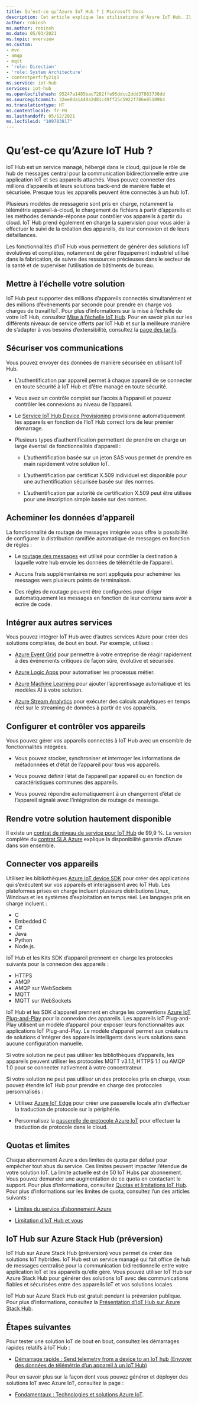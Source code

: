 ```yaml
---
title: Qu’est-ce qu’Azure IoT Hub ? | Microsoft Docs
description: Cet article explique les utilisations d’Azure IoT Hub. Il vous permet de lire des données d’une manière évolutive et de gérer des appareils en toute sécurité.
author: robinsh
ms.author: robinsh
ms.date: 05/03/2021
ms.topic: overview
ms.custom:
- mvc
- amqp
- mqtt
- 'role: Direction'
- 'role: System Architecture'
- contentperf:fy21q3
ms.service: iot-hub
services: iot-hub
ms.openlocfilehash: 95247a1485bac7282ffe95ddcc2ddd37883738dd
ms.sourcegitcommit: 32ee8da1440a2d81c49ff25c5922f786e85109b4
ms.translationtype: HT
ms.contentlocale: fr-FR
ms.lasthandoff: 05/12/2021
ms.locfileid: "109783817"
---
```

# <a name="what-is-azure-iot-hub"></a>Qu’est-ce qu’Azure IoT Hub ?

IoT Hub est un service managé, hébergé dans le cloud, qui joue le rôle de hub de messages central pour la communication bidirectionnelle entre une application IoT et ses appareils attachés. Vous pouvez connecter des millions d’appareils et leurs solutions back-end de manière fiable et sécurisée. Presque tous les appareils peuvent être connectés à un hub IoT. 

Plusieurs modèles de messagerie sont pris en charge, notamment la télémétrie appareil-à-cloud, le chargement de fichiers à partir d’appareils et les méthodes demande-réponse pour contrôler vos appareils à partir du cloud. IoT Hub prend également en charge la supervision pour vous aider à effectuer le suivi de la création des appareils, de leur connexion et de leurs défaillances.

Les fonctionnalités d’IoT Hub vous permettent de générer des solutions IoT évolutives et complètes, notamment de gérer l’équipement industriel utilisé dans la fabrication, de suivre des ressources précieuses dans le secteur de la santé et de superviser l’utilisation de bâtiments de bureau.

## <a name="scale-your-solution"></a>Mettre à l’échelle votre solution

IoT Hub peut supporter des millions d’appareils connectés simultanément et des millions d’événements par seconde pour prendre en charge vos charges de travail IoT. Pour plus d’informations sur la mise à l’échelle de votre IoT Hub, consultez [Mise à l’échelle IoT Hub](iot-hub-scaling.md). Pour en savoir plus sur les différents niveaux de service offerts par IoT Hub et sur la meilleure manière de s’adapter à vos besoins d’extensibilité, consultez la [page des tarifs](https://azure.microsoft.com/pricing/details/iot-hub/).

## <a name="secure-your-communications"></a>Sécuriser vos communications

Vous pouvez envoyer des données de manière sécurisée en utilisant IoT Hub.

* L’authentification par appareil permet à chaque appareil de se connecter en toute sécurité à IoT Hub et d’être managé en toute sécurité.

* Vous avez un contrôle complet sur l’accès à l’appareil et pouvez contrôler les connexions au niveau de l’appareil.

* Le [Service IoT Hub Device Provisioning](../iot-dps/index.yml) provisionne automatiquement les appareils en fonction de l’IoT Hub correct lors de leur premier démarrage.

* Plusieurs types d’authentification permettent de prendre en charge un large éventail de fonctionnalités d’appareil :

  * L’authentification basée sur un jeton SAS vous permet de prendre en main rapidement votre solution IoT.

  * L’authentification par certificat X.509 individuel est disponible pour une authentification sécurisée basée sur des normes.

  * L’authentification par autorité de certification X.509 peut être utilisée pour une inscription simple basée sur des normes.

## <a name="route-device-data"></a>Acheminer les données d’appareil

La fonctionnalité de routage de messages intégrée vous offre la possibilité de configurer la distribution ramifiée automatique de messages en fonction de règles :

* Le [routage des messages](iot-hub-devguide-messages-d2c.md) est utilisé pour contrôler la destination à laquelle votre hub envoie les données de télémétrie de l’appareil.

* Aucuns frais supplémentaires ne sont appliqués pour acheminer les messages vers plusieurs points de terminaison.

* Des règles de routage peuvent être configurées pour diriger automatiquement les messages en fonction de leur contenu sans avoir à écrire de code.

## <a name="integrate-with-other-services"></a>Intégrer aux autres services

Vous pouvez intégrer IoT Hub avec d’autres services Azure pour créer des solutions complètes, de bout en bout. Par exemple, utilisez :

* [Azure Event Grid](../event-grid/index.yml) pour permettre à votre entreprise de réagir rapidement à des événements critiques de façon sûre, évolutive et sécurisée.

* [Azure Logic Apps](../logic-apps/index.yml) pour automatiser les processus métier.

* [Azure Machine Learning](iot-hub-weather-forecast-machine-learning.md) pour ajouter l’apprentissage automatique et les modèles AI à votre solution.

* [Azure Stream Analytics](../stream-analytics/index.yml) pour exécuter des calculs analytiques en temps réel sur le streaming de données à partir de vos appareils.

## <a name="configure-and-control-your-devices"></a>Configurer et contrôler vos appareils

Vous pouvez gérer vos appareils connectés à IoT Hub avec un ensemble de fonctionnalités intégrées.

* Vous pouvez stocker, synchroniser et interroger les informations de métadonnées et d’état de l’appareil pour tous vos appareils.

* Vous pouvez définir l’état de l’appareil par appareil ou en fonction de caractéristiques communes des appareils.

* Vous pouvez répondre automatiquement à un changement d’état de l’appareil signalé avec l’intégration de routage de message.

## <a name="make-your-solution-highly-available"></a>Rendre votre solution hautement disponible

Il existe un [contrat de niveau de service pour IoT Hub](https://azure.microsoft.com/support/legal/sla/iot-hub/) de 99,9 %. La version complète du [contrat SLA Azure](https://azure.microsoft.com/support/legal/sla/) explique la disponibilité garantie d’Azure dans son ensemble.

## <a name="connect-your-devices"></a>Connecter vos appareils

Utilisez les bibliothèques [Azure IoT device SDK](./iot-hub-devguide-sdks.md) pour créer des applications qui s’exécutent sur vos appareils et interagissent avec IoT Hub. Les plateformes prises en charge incluent plusieurs distributions Linux, Windows et les systèmes d’exploitation en temps réel. Les langages pris en charge incluent :

* C
* Embedded C
* C#
* Java
* Python
* Node.js.

IoT Hub et les Kits SDK d’appareil prennent en charge les protocoles suivants pour la connexion des appareils :

* HTTPS
* AMQP
* AMQP sur WebSockets
* MQTT
* MQTT sur WebSockets

IoT Hub et les SDK d’appareil prennent en charge les conventions [Azure IoT Plug-and-Play](../iot-pnp/overview-iot-plug-and-play.md) pour la connexion des appareils. Les appareils IoT Plug-and-Play utilisent un modèle d’appareil pour exposer leurs fonctionnalités aux applications IoT Plug-and-Play. Le modèle d’appareil permet aux créateurs de solutions d’intégrer des appareils intelligents dans leurs solutions sans aucune configuration manuelle.

Si votre solution ne peut pas utiliser les bibliothèques d’appareils, les appareils peuvent utiliser les protocoles MQTT v3.1.1, HTTPS 1.1 ou AMQP 1.0 pour se connecter nativement à votre concentrateur.

Si votre solution ne peut pas utiliser un des protocoles pris en charge, vous pouvez étendre IoT Hub pour prendre en charge des protocoles personnalisés :

* Utilisez [Azure IoT Edge](../iot-edge/index.yml) pour créer une passerelle locale afin d’effectuer la traduction de protocole sur la périphérie.

* Personnalisez la [passerelle de protocole Azure IoT](https://github.com/Azure/azure-iot-protocol-gateway/blob/master/README.md) pour effectuer la traduction de protocole dans le cloud.

## <a name="quotas-and-limits"></a>Quotas et limites

Chaque abonnement Azure a des limites de quota par défaut pour empêcher tout abus du service. Ces limites peuvent impacter l’étendue de votre solution IoT. La limite actuelle est de 50 IoT Hubs par abonnement. Vous pouvez demander une augmentation de ce quota en contactant le support. Pour plus d’informations, consultez [Quotas et limitations IoT Hub](iot-hub-devguide-quotas-throttling.md). Pour plus d’informations sur les limites de quota, consultez l’un des articles suivants :

* [Limites du service d’abonnement Azure](../azure-resource-manager/management/azure-subscription-service-limits.md)

* [Limitation d’IoT Hub et vous](https://azure.microsoft.com/blog/iot-hub-throttling-and-you/)

## <a name="iot-hub-on-azure-stack-hub-preview"></a>IoT Hub sur Azure Stack Hub (préversion)

IoT Hub sur Azure Stack Hub (préversion) vous permet de créer des solutions IoT hybrides. IoT Hub est un service managé qui fait office de hub de messages centralisé pour la communication bidirectionnelle entre votre application IoT et les appareils qu’elle gère. Vous pouvez utiliser IoT Hub sur Azure Stack Hub pour générer des solutions IoT avec des communications fiables et sécurisées entre des appareils IoT et vos solutions locales.

IoT Hub sur Azure Stack Hub est gratuit pendant la préversion publique. Pour plus d’informations, consultez la [Présentation d’IoT Hub sur Azure Stack Hub](/azure-stack/operator/iot-hub-rp-overview).

## <a name="next-steps"></a>Étapes suivantes

Pour tester une solution IoT de bout en bout, consultez les démarrages rapides relatifs à IoT Hub :

* [Démarrage rapide : Send telemetry from a device to an IoT hub (Envoyer des données de télémétrie d’un appareil à un IoT Hub)](quickstart-send-telemetry-node.md)

Pour en savoir plus sur la façon dont vous pouvez générer et déployer des solutions IoT avec Azure IoT, consultez la page :

* [Fondamentaux : Technologies et solutions Azure IoT](../iot-fundamentals/iot-services-and-technologies.md).
